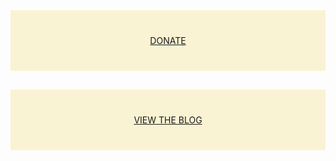 <div style="background-color:#faf3d3; text-align:center; vertical-align: middle; padding:40px 0;">
<a href="/donate">DONATE</a>
</div>

<div style="background-color:#faf3d3; text-align:center; vertical-align: middle; padding:40px 0; margin-top:30px">
<a href="/blog">VIEW THE BLOG</a>
</div>
